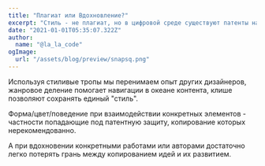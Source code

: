```yaml
---
title: "Плагиат или Вдохновление?"
excerpt: "Стиль - не плагиат, но в цифровой среде существуют патенты на интерфейсы, а патенты приносят пользу только если патентное право адекватно..."
date: "2021-01-01T05:35:07.322Z"
author:
  name: "@la_la_code"
ogImage:
  url: "/assets/blog/preview/snapsq.png"
---
```


Используя стиливые тропы мы перенимаем опыт других дизайнеров, жанровое деление помогает навигации в океане контента, клише позволяют сохранять единый "стиль".

Форма/цвет/поведение при взаимодействии конкретных элементов - частности попадающие под патентную защиту, копирование которых нерекомендованно.

А при вдохновении конкретными работами или авторами достаточно легко потерять грань между копированием идей и их развитием.
